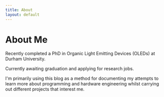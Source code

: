 ```yaml
---
title: About
layout: default
---
```


# About Me

Recently completed a PhD in Organic Light Emitting Devices (OLEDs) at Durham University.

Currently awaiting graduation and applying for research jobs.

I'm primarily using this blog as a method for documenting my attempts to learn more about programming and hardware engineering whilst carrying out different projects that interest me.
